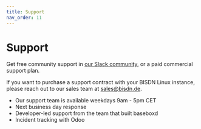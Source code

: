 ```yaml
---
title: Support
nav_order: 11
---
```


# Support

Get free community support in [our Slack
community](https://baseboxd.slack.com/), or a paid commercial support plan.

If you want to purchase a support contract with your BISDN Linux instance,
please reach out to our sales team at [sales@bisdn.de](mailto:sales@bisdn.de).

* Our support team is available weekdays 9am - 5pm CET
* Next business day response
* Developer-led support from the team that built baseboxd
* Incident tracking with Odoo
